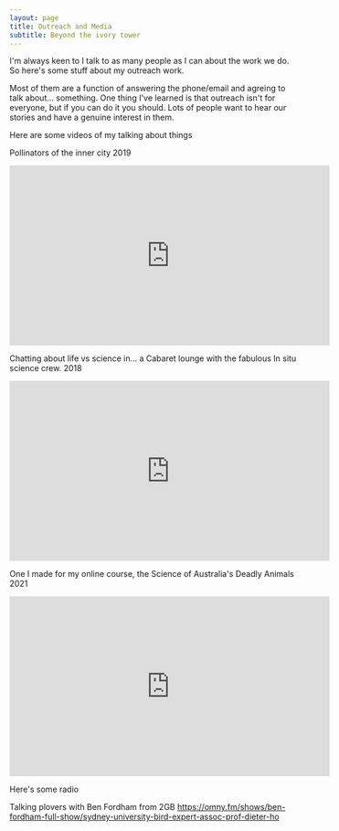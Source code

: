 ```yaml
---
layout: page
title: Outreach and Media
subtitle: Beyond the ivory tower
---
```


I'm always keen to  I talk to as many people as I can about the work we do.  So here's some stuff about my outreach work.  

Most of them are a function of answering the phone/email and agreing to talk about... something. One thing I've learned is that outreach isn't for everyone, but if you can do it you should.  Lots of people want to hear our stories and have a genuine interest in them.  




Here are some videos of my talking about things

Pollinators of the inner city 2019

<iframe width="560" height="315" src="https://www.youtube.com/embed/z9GzR02qrIk" title="YouTube video player" frameborder="0" allow="accelerometer; autoplay; clipboard-write; encrypted-media; gyroscope; picture-in-picture" allowfullscreen></iframe>


Chatting about life vs science in...  a Cabaret lounge with the fabulous In situ science crew. 2018

<iframe width="560" height="315" src="https://www.youtube.com/embed/z3u2JwGuZwo" title="YouTube video player" frameborder="0" allow="accelerometer; autoplay; clipboard-write; encrypted-media; gyroscope; picture-in-picture" allowfullscreen></iframe>


One I made for my online course, the Science of Australia's Deadly Animals 2021
<iframe width="560" height="315" src="https://www.youtube.com/embed/nS4-2eSd_nM" title="YouTube video player" frameborder="0" allow="accelerometer; autoplay; clipboard-write; encrypted-media; gyroscope; picture-in-picture" allowfullscreen></iframe>

Here's some radio

Talking plovers with Ben Fordham from 2GB
https://omny.fm/shows/ben-fordham-full-show/sydney-university-bird-expert-assoc-prof-dieter-ho


